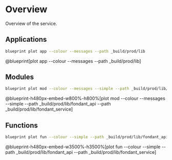 # Overview

Overview of the service.

## Applications

```bash
blueprint plot app --colour --messages --path _build/prod/lib
```
@blueprint[plot app --colour --messages --path _build/prod/lib]


## Modules

```bash
blueprint plot mod --colour --messages --simple --path _build/prod/lib/fondant_api --path _build/prod/lib/fondant_service
```
@blueprint-h480px-embed-w800%-h800%[plot mod --colour --messages --simple --path _build/prod/lib/fondant_api --path _build/prod/lib/fondant_service]


## Functions

```bash
blueprint plot fun --colour --simple --path _build/prod/lib/fondant_api --path _build/prod/lib/fondant_service
```
@blueprint-h480px-embed-w3500%-h3500%[plot fun --colour --simple --path _build/prod/lib/fondant_api --path _build/prod/lib/fondant_service]
